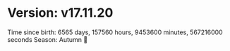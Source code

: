 # Version: v17.11.20
Time since birth: 6565 days, 157560 hours, 9453600 minutes, 567216000 seconds
Season: Autumn 🍁
